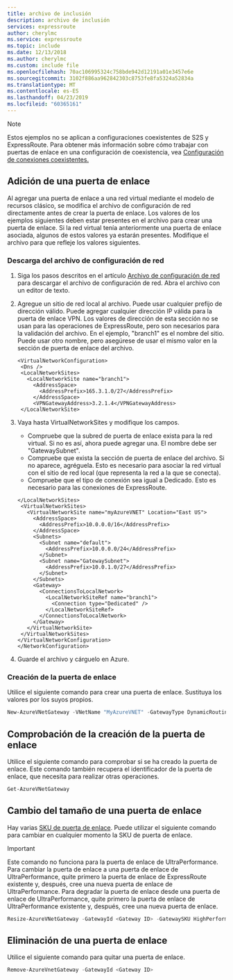 ```yaml
---
title: archivo de inclusión
description: archivo de inclusión
services: expressroute
author: cherylmc
ms.service: expressroute
ms.topic: include
ms.date: 12/13/2018
ms.author: cherylmc
ms.custom: include file
ms.openlocfilehash: 70ac106995324c758bde942d12191a01e3457e6e
ms.sourcegitcommit: 3102f886aa962842303c8753fe8fa5324a52834a
ms.translationtype: MT
ms.contentlocale: es-ES
ms.lasthandoff: 04/23/2019
ms.locfileid: "60365161"
---
```

> [!NOTE]
> Estos ejemplos no se aplican a configuraciones coexistentes de S2S y ExpressRoute.
> Para obtener más información sobre cómo trabajar con puertas de enlace en una configuración de coexistencia, vea [Configuración de conexiones coexistentes.](../articles/expressroute/expressroute-howto-coexist-classic.md#gw)

## <a name="add-a-gateway"></a>Adición de una puerta de enlace

Al agregar una puerta de enlace a una red virtual mediante el modelo de recursos clásico, se modifica el archivo de configuración de red directamente antes de crear la puerta de enlace. Los valores de los ejemplos siguientes deben estar presentes en el archivo para crear una puerta de enlace. Si la red virtual tenía anteriormente una puerta de enlace asociada, algunos de estos valores ya estarán presentes. Modifique el archivo para que refleje los valores siguientes.

### <a name="download-the-network-configuration-file"></a>Descarga del archivo de configuración de red

1. Siga los pasos descritos en el artículo [Archivo de configuración de red](../articles/virtual-network/virtual-networks-using-network-configuration-file.md) para descargar el archivo de configuración de red. Abra el archivo con un editor de texto.
2. Agregue un sitio de red local al archivo. Puede usar cualquier prefijo de dirección válido. Puede agregar cualquier dirección IP válida para la puerta de enlace VPN. Los valores de dirección de esta sección no se usan para las operaciones de ExpressRoute, pero son necesarios para la validación del archivo. En el ejemplo, "branch1" es el nombre del sitio. Puede usar otro nombre, pero asegúrese de usar el mismo valor en la sección de puerta de enlace del archivo.

   ```
   <VirtualNetworkConfiguration>
    <Dns />
    <LocalNetworkSites>
      <LocalNetworkSite name="branch1">
        <AddressSpace>
          <AddressPrefix>165.3.1.0/27</AddressPrefix>
        </AddressSpace>
        <VPNGatewayAddress>3.2.1.4</VPNGatewayAddress>
    </LocalNetworkSite>
   ```
3. Vaya hasta VirtualNetworkSites y modifique los campos.

   * Compruebe que la subred de puerta de enlace exista para la red virtual. Si no es así, ahora puede agregar una. El nombre debe ser "GatewaySubnet".
   * Compruebe que exista la sección de puerta de enlace del archivo. Si no aparece, agréguela. Esto es necesario para asociar la red virtual con el sitio de red local (que representa la red a la que se conecta).
   * Compruebe que el tipo de conexión sea igual a Dedicado. Esto es necesario para las conexiones de ExpressRoute.

   ```
   </LocalNetworkSites>
    <VirtualNetworkSites>
      <VirtualNetworkSite name="myAzureVNET" Location="East US">
        <AddressSpace>
          <AddressPrefix>10.0.0.0/16</AddressPrefix>
        </AddressSpace>
        <Subnets>
          <Subnet name="default">
            <AddressPrefix>10.0.0.0/24</AddressPrefix>
          </Subnet>
          <Subnet name="GatewaySubnet">
            <AddressPrefix>10.0.1.0/27</AddressPrefix>
          </Subnet>
        </Subnets>
        <Gateway>
          <ConnectionsToLocalNetwork>
            <LocalNetworkSiteRef name="branch1">
              <Connection type="Dedicated" />
            </LocalNetworkSiteRef>
          </ConnectionsToLocalNetwork>
        </Gateway>
      </VirtualNetworkSite>
    </VirtualNetworkSites>
   </VirtualNetworkConfiguration>
   </NetworkConfiguration>
   ```
4. Guarde el archivo y cárguelo en Azure.

### <a name="create-the-gateway"></a>Creación de la puerta de enlace

Utilice el siguiente comando para crear una puerta de enlace. Sustituya los valores por los suyos propios.

```powershell
New-AzureVNetGateway -VNetName "MyAzureVNET" -GatewayType DynamicRouting -GatewaySKU  Standard
```

## <a name="verify-the-gateway-was-created"></a>Comprobación de la creación de la puerta de enlace

Utilice el siguiente comando para comprobar si se ha creado la puerta de enlace. Este comando también recupera el identificador de la puerta de enlace, que necesita para realizar otras operaciones.

```powershell
Get-AzureVNetGateway
```

## <a name="resize-a-gateway"></a>Cambio del tamaño de una puerta de enlace

Hay varias [SKU de puerta de enlace](../articles/expressroute/expressroute-about-virtual-network-gateways.md). Puede utilizar el siguiente comando para cambiar en cualquier momento la SKU de puerta de enlace.

> [!IMPORTANT]
> Este comando no funciona para la puerta de enlace de UltraPerformance. Para cambiar la puerta de enlace a una puerta de enlace de UltraPerformance, quite primero la puerta de enlace de ExpressRoute existente y, después, cree una nueva puerta de enlace de UltraPerformance. Para degradar la puerta de enlace desde una puerta de enlace de UltraPerformance, quite primero la puerta de enlace de UltraPerformance existente y, después, cree una nueva puerta de enlace.
>
>

```powershell
Resize-AzureVNetGateway -GatewayId <Gateway ID> -GatewaySKU HighPerformance
```

## <a name="remove-a-gateway"></a>Eliminación de una puerta de enlace

Utilice el siguiente comando para quitar una puerta de enlace.

```powershell
Remove-AzureVnetGateway -GatewayId <Gateway ID>
```